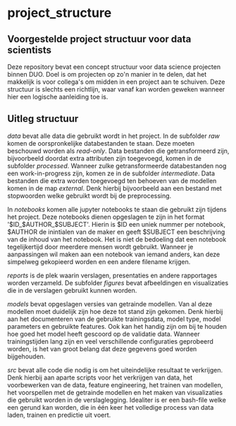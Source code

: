 project_structure
=================

Voorgestelde project structuur voor data scientists
---------------------------------------------------
Deze repository bevat een concept structuur voor data science projecten binnen DUO. 
Doel is om projecten op zo'n manier in te delen, dat het makkelijk is voor collega's om midden in een project aan te schuiven.
Deze structuur is slechts een richtlijn, waar vanaf kan worden geweken wanneer hier een logische aanleiding toe is.

Uitleg structuur
----------------
*data* bevat alle data die gebruikt wordt in het project. In de subfolder *raw* komen de oorspronkelijke databestanden te staan. Deze moeten beschouwd worden als *read-only*. Data bestanden die getransformeerd zijn, bijvoorbeeld doordat extra attributen zijn toegevoegd, komen in de subfolder *processed*. Wanneer zulke getransformeerde databestanden nog een work-in-progress zijn, komen ze in de subfolder *intermediate*. Data bestanden die extra worden toegevoegd ten behoeven van de modellen komen in de map *external*. Denk hierbij bijvoorbeeld aan een bestand met stopwoorden welke gebruikt wordt bij de preprocessing. 

In *notebooks* komen alle jupyter notebooks te staan die gebruikt zijn tijdens het project. Deze notebooks dienen opgeslagen te zijn in het format '$ID_$AUTHOR_$SUBJECT'. Hierin is $ID een uniek nummer per notebook, $AUTHOR de inintialen van de maker en geeft $SUBJECT een beschrijving van de inhoud van het notebook. Het is niet de bedoeling dat een notebook tegelijkertijd door meerdere mensen wordt gebruikt. Wanneer je aanpassingen wil maken aan een notebook van iemand anders, kan deze simpelweg gekopieerd worden en een andere filename krijgen. 

*reports* is de plek waarin verslagen, presentaties en andere rapportages worden verzameld. De subfolder *figures* bevat afbeeldingen en visualizaties die in de verslagen gebruikt kunnen worden.

*models* bevat opgeslagen versies van getrainde modellen. Van al deze modellen moet duidelijk zijn hoe deze tot stand zijn gekomen. Denk hierbij aan het documenteren van de gebruikte trainingsdata, model type, model parameters en gebruikte features. Ook kan het handig zijn om bij te houden hoe goed het model heeft gescoord op de validatie data. Wanneer trainingstijden lang zijn en veel verschillende configuraties geprobeerd worden, is het van groot belang dat deze gegevens goed worden bijgehouden. 

*src* bevat alle code die nodig is om het uiteindelijke resultaat te verkrijgen. Denk hierbij aan aparte scripts voor het verkrijgen van data, het voorbewerken van de data, feature engineering, het trainen van modellen, het voorspellen met de getrainde modellen en het maken van visualizaties die gebruikt worden in de verslaglegging. Idealiter is er een bash-file welke een gerund kan worden, die in één keer het volledige process van data laden, trainen en predictie uit voert. 
